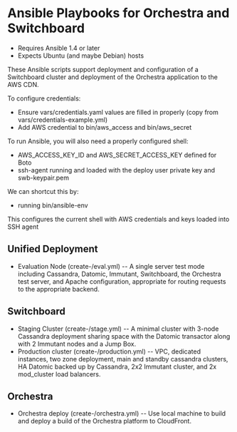 # Ansible Playbooks for Orchestra and Switchboard

- Requires Ansible 1.4 or later
- Expects Ubuntu (and maybe Debian) hosts

These Ansible scripts support deployment and configuration of a
Switchboard cluster and deployment of the Orchestra application to the
AWS CDN.

To configure credentials:
- Ensure vars/credentials.yaml values are filled in properly (copy from vars/credentials-example.yml)
- Add AWS credential to bin/aws_access and bin/aws_secret

To run Ansible, you will also need a properly configured shell:
- AWS_ACCESS_KEY_ID and AWS_SECRET_ACCESS_KEY defined for Boto
- ssh-agent running and loaded with the deploy user private key and swb-keypair.pem

We can shortcut this by:
- running bin/ansible-env

This configures the current shell with AWS credentials and keys loaded into SSH agent

## Unified Deployment

- Evaluation Node (create-/eval.yml) -- A single server test mode including
Cassandra, Datomic, Immutant, Switchboard, the Orchestra test server,
and Apache configuration, appropriate for routing requests to the
appropriate backend.

## Switchboard

- Staging Cluster (create-/stage.yml) -- A minimal cluster with 3-node Cassandra deployment sharing space with the Datomic transactor along with 2 Immutant nodes and a Jump Box.
- Production cluster (create-/production.yml) -- VPC, dedicated instances, two zone deployment, main and standby cassandra clusters, HA Datomic backed up by Cassandra, 2x2 Immutant cluster, and 2x mod_cluster load balancers.

## Orchestra

- Orchestra deploy (create-/orchestra.yml) -- Use local machine to build and deploy a build of the Orchestra platform to CloudFront.
